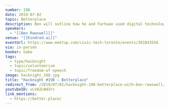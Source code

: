 ```yaml
---
number: 198
date: 2019-07-02
topic: Betterplace
description: Ben will outline how he and Farhaan used digital technology to help Egyptian revolutionaries crowdsource political activism in the Arab Spring, helped the Iranian diaspora support free speech inside Iran, and American high school students organize the March for Our Lives, before turning their attention to Canada where they are leveraging gratitude as a means to mobilize Canadian millennials to volunteer.
speakers:
  - "[[Ben Rowswell]]"
venue: "[[Kindred.ai]]"
eventUrl: https://www.meetup.com/civic-tech-toronto/events/261843556
via: in-person
booker: Gabe
tags:
  - type/hacknight
  - topic/volunteerism
  - topic/freedom-of-speech
image: hacknight_198.jpg
title: "Hacknight #198 – Betterplace"
redirect_from: /2019/07/02/hacknight-198-betterplace-with-ben-rowswell/
youtubeID: vLVA2LWd3rc
link_mentions:
  - https://better.place/
---
```

